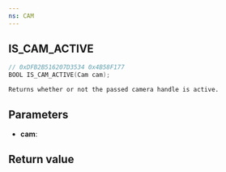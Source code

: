 ```yaml
---
ns: CAM
---
```

## IS_CAM_ACTIVE

```c
// 0xDFB2B516207D3534 0x4B58F177
BOOL IS_CAM_ACTIVE(Cam cam);
```

```
Returns whether or not the passed camera handle is active.  
```

## Parameters
* **cam**: 

## Return value

